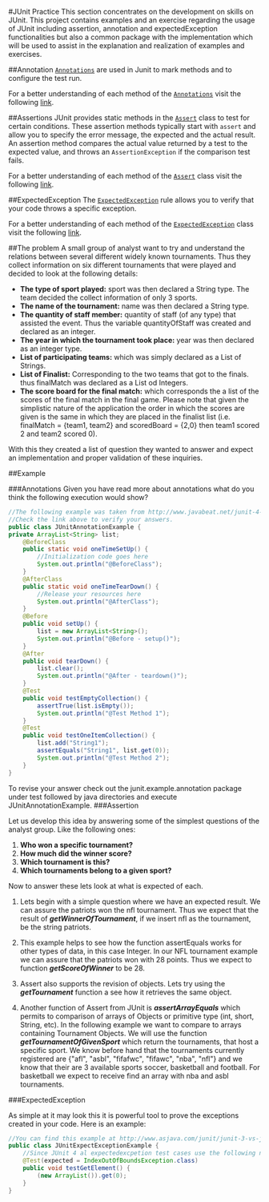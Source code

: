 #JUnit Practice
This section concentrates on the development on skills on JUnit. This project contains examples and an exercise regarding 
the usage of JUnit including assertion, annotation and expectedException functionalities but also a common package with
the implementation which will be used to assist in the explanation and realization of examples and exercises.

##Annotation
[`Annotations`][apiAnnotation] are used in Junit to mark methods and to configure the test run.

For a better understanding of each method of the [`Annotations`][apiAnnotation] visit the following [link][detailedAnnotation].

##Assertions
JUnit provides static methods in the [`Assert`][apiAssert] class to test for certain conditions. These assertion methods typically start
with `assert` and allow you to specify the error message, the expected and the actual result. An assertion method compares
the actual value returned by a test to the expected value, and throws an `AssertionException` if the comparison test fails.

For a better understanding of each method of the [`Assert`][apiAssert] class visit the following [link][detailedAssert].

##ExpectedException
The [`ExpectedException`][apiExpectedException] rule allows you to verify that your code throws a specific exception.

For a better understanding of each method of the [`ExpectedException`][apiExpectedException] class visit the following [link][apiExpectedException].

##The problem
A small group of analyst want to try and understand the relations between several different widely known tournaments.
Thus they collect information on six different tournaments that were played and decided to look at the following details:

- **The type of sport played:** sport was then declared a String type. The team decided the collect information of only
3 sports.
- **The name of the tournament:** name was then declared a String type.
- **The quantity of staff member:** quantity of staff (of any type) that assisted the event. Thus the variable quantityOfStaff
was created and declared as an integer.
- **The year in which the tournament took place:** year was then declared as an integer type.
- **List of participating teams:** which was simply declared as a List of Strings.
- **List of Finalist:** Corresponding to the two teams that got to the finals. thus finalMatch was declared as a List od Integers.
- **The score board for the final match:** which corresponds the a list of the scores of the final match in the final game. 
Please note that given the simplistic nature of the application the order in which the scores are given is the same in which
they are placed in the finalist list (i.e. finalMatch = {team1, team2} and scoredBoard = {2,0} then team1 scored 2 and team2 scored 0).

With this they created a list of question they wanted to answer and expect an implementation and proper validation of these
inquiries.

##Example

###Annotations
Given you have read more about annotations what do you think the following execution would show?

```java
//The following example was taken from http://www.javabeat.net/junit-4-annotation-example/#sthash.7VA6deth.dpuf
//Check the link above to verify your answers.
public class JUnitAnnotationExample {
private ArrayList<String> list;
    @BeforeClass
    public static void oneTimeSetUp() {
        //Initialization code goes here
        System.out.println("@BeforeClass");
    }
    @AfterClass
    public static void oneTimeTearDown() {
        //Release your resources here
        System.out.println("@AfterClass");
    }
    @Before
    public void setUp() {
        list = new ArrayList<String>();
        System.out.println("@Before - setup()");
    }
    @After
    public void tearDown() {
        list.clear();
        System.out.println("@After - teardown()");
    }
    @Test
    public void testEmptyCollection() {
        assertTrue(list.isEmpty());
        System.out.println("@Test Method 1");
    }
    @Test
    public void testOneItemCollection() {
        list.add("String1");
        assertEquals("String1", list.get(0));
        System.out.println("@Test Method 2");
    }
}
```

To revise your answer check out the junit.example.annotation package under test followed by java directories and execute JUnitAnnotationExample.
###Assertion

Let us develop this idea by answering some of the simplest questions of the analyst group. Like the following ones:

1. **Who won a specific tournament?**
2. **How much did the winner score?**
3. **Which tournament is this?**
4. **Which tournaments belong to a given sport?**

Now to answer these lets look at what is expected of each.

1. Lets begin with a simple question where we have an expected result. We can assure the patriots won the nfl tournament. 
   Thus we expect that the result of ***getWinnerOfTournament***, if we insert nfl as the tournament, be the string patriots.

2. This example helps to see how the function assertEquals works for other types of data, in this case Integer.
   In our NFL tournament example we can assure that the patriots won with 28 points. Thus we expect to function ***getScoreOfWinner***
   to be 28.
   
3. Assert also supports the revision of objects. Lets try using the ***getTournament*** function a see how it retrieves the same object.  
   
4. Another function of Assert from JUnit is ***assertArrayEquals*** which permits to comparison of arrays of Objects or primitive type (int, short, String, etc).
   In the following example we want to compare to arrays containing Tournament Objects. We will use the function ***getTournamentOfGivenSport*** which return the tournaments,
   that host a specific sport. We know before hand that the tournaments currently registered are {"afl", "asbl", "fifafwc", "fifawc", "nba", "nfl"} and we know that
   their are 3 available sports soccer, basketball and football. For basketball we expect to receive find an array with nba and asbl tournaments.

###ExpectedException

As simple at it may look this it is powerful tool to prove the exceptions created in your code. Here is an example:

```java
//You can find this example at http://www.asjava.com/junit/junit-3-vs-junit-4-comparison/
public class JUnitExpectExceptionExample {
    //Since JUnit 4 al expectedexcpetion test cases use the following notation
    @Test(expected = IndexOutOfBoundsException.class)
    public void testGetElement() {
        (new ArrayList()).get(0);
    }
}
```

[apiAssert]: http://junit.sourceforge.net/javadoc/org/junit/Assert.html
[detailedAssert]: http://www.vogella.com/tutorials/JUnit/article.html#usingjunit_asserts
[apiAnnotation]: http://junit.sourceforge.net/javadoc/
[detailedAnnotation]: http://www.vogella.com/tutorials/JUnit/article.html#usingjunit_annotations
[apiExpectedException]: http://junit.org/apidocs/org/junit/rules/ExpectedException.html